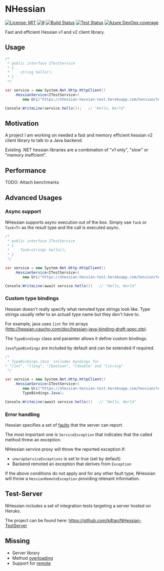 # NHessian

[![License: MIT](https://img.shields.io/badge/License-MIT-green.svg)](https://github.com/k4tan/NHessian/blob/master/LICENSE)
[![#](https://img.shields.io/nuget/v/NHessian)](https://www.nuget.org/packages/NHessian/)
[![Build Status](https://dev.azure.com/kataan83/NHessian/_apis/build/status/NHessian-CI?branchName=master)](https://dev.azure.com/kataan83/NHessian/_build/latest?definitionId=1)
[![Test Status](https://img.shields.io/azure-devops/tests/kataan83/NHessian/1)](https://dev.azure.com/kataan83/NHessian/_build/latest?definitionId=1)
[![Azure DevOps coverage](https://img.shields.io/azure-devops/coverage/kataan83/NHessian/1)](https://dev.azure.com/kataan83/NHessian/_build/latest?definitionId=1&view=codecoverage-tab)

Fast and efficient Hessian v1 and v2 client library.

## Usage

```csharp
/*
 * public interface ITestService
 * {
 *     string hello();
 * }
 */

var service = new System.Net.Http.HttpClient()
    .HessianService<ITestService>(
        new Uri("https://nhessian-hessian-test.herokuapp.com/hessian/test"));

Console.WriteLine(service.hello());   // "Hello, World"
```

## Motivation

A project I am working on needed a fast and memory efficient hessian v2 client library to talk to a Java backend.

Existing .NET hessian libraries are a combination of "v1 only", "slow" or "memory ineffcient".

## Performance

TODO: Attach benchmarks

## Advanced Usages

### Async support

NHessian supports async execution out of the box. 
Simply use `Task` or `Task<T>` as the result type and the call is executed async.

```csharp
/*
 * public interface ITestService
 * {    
 *     Task<string> hello();
 * }
 */

var service = new System.Net.Http.HttpClient()
    .HessianService<ITestService>(
        new Uri("https://nhessian-hessian-test.herokuapp.com/hessian/test"));

Console.WriteLine(await service.hello())   // "Hello, World"
```

### Custom type bindings

Hessian doesn't really specify what remoted type strings look like.
Type strings usually refer to an actuall type name but they don't have to.

For example, java uses `[int` for int arrays (http://hessian.caucho.com/doc/hessian-java-binding-draft-spec.xtp).

The `TypeBindings` class and paramter allows it define custom bindings.

`JavaTypeBindings` are included by default and can be extended if required.

```csharp
/*
 * TypeBindings.Java  includes byndings for 
* "[int", "[long", "[boolean", "[double" and "[string"
 */

var service = new System.Net.Http.HttpClient()
    .HessianService<ITestService>(
        new Uri("https://nhessian-hessian-test.herokuapp.com/hessian/test"),
        TypeBindings.Java);

Console.WriteLine(await service.hello())   // "Hello, World"
```

### Error handling
Hessian specifies a set of [faults](http://hessian.caucho.com/doc/hessian-1.0-spec.xtp#Faults) that the server can report.

The most important one is `ServiceException` that indicates that the called method threw an exception. 

NHessian service proxy will throw the reported exception if:
- `unwrapServiceExceptions` is set to true (set by default)
- Backend remoted an exception that derives from `Exception`

If the above conditions do not apply and for any other fault type, NHessian will throw a `HessianRemoteException` providing relevant information.

## Test-Server
NHessian includes a set of integration tests targeting a server hosted on Heruko.

The project can be found here: https://github.com/k4tan/NHessian-TestServer

## Missing

- Server library
- Method [overloading](http://hessian.caucho.com/doc/hessian-1.0-spec.xtp#MethodsandOverloading)
- Support for [remote](http://hessian.caucho.com/doc/hessian-1.0-spec.xtp#remote)